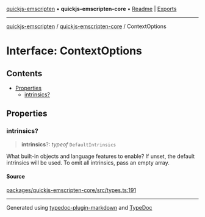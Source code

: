 [quickjs-emscripten](../../packages.md) • **quickjs-emscripten-core** • [Readme](../README.md) \| [Exports](../exports.md)

***

[quickjs-emscripten](../../packages.md) / [quickjs-emscripten-core](../exports.md) / ContextOptions

# Interface: ContextOptions

## Contents

- [Properties](ContextOptions.md#properties)
  - [intrinsics?](ContextOptions.md#intrinsics)

## Properties

### intrinsics?

> **intrinsics**?: *typeof* `DefaultIntrinsics`

What built-in objects and language features to enable?
If unset, the default intrinsics will be used.
To omit all intrinsics, pass an empty array.

#### Source

[packages/quickjs-emscripten-core/src/types.ts:191](https://github.com/justjake/quickjs-emscripten/blob/main/packages/quickjs-emscripten-core/src/types.ts#L191)

***

Generated using [typedoc-plugin-markdown](https://www.npmjs.com/package/typedoc-plugin-markdown) and [TypeDoc](https://typedoc.org/)
